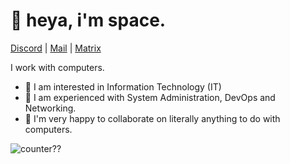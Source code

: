 <h1>👋 heya, i'm space. </h1>
<a href="https://spce.moe/discord" target="_blank">Discord</a> | <a href="mailto:me@spce.moe" target="_blank">Mail</a> | <a href="@owospace:matrix.org" target="_blank">Matrix</a>


I work with computers.

- 👀 I am interested in Information Technology (IT)
- 🌱 I am experienced with System Administration, DevOps and Networking.
- 💞️ I'm very happy to collaborate on literally anything to do with computers.

![counter??](https://count.getloli.com/get/@owospace?theme=rule34)

<!---
owospace/owospace is a ✨ special ✨ repository because its `README.md` (this file) appears on your GitHub profile.
You can click the Preview link to take a look at your changes.
--->

